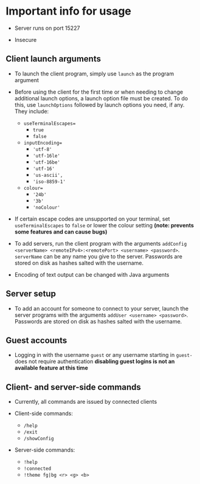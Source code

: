 # Important info for usage

* Server runs on port 15227

* Insecure

## Client launch arguments

* To launch the client program, simply use `launch` as the program argument

* Before using the client for the first time or when needing to change additional launch options, a launch option file must be created. To do this, use `launchOptions` followed by launch options you need, if any. They include: 
    * `useTerminalEscapes=`
        * `true`
        * `false`
    * `inputEncoding=`
        * `'utf-8'`
        * `'utf-16le'`
        * `'utf-16be'`
        * `'utf-16'`
        * `'us-ascii',`
        * `'iso-8859-1'`
    * `colour=`
        * `'24b'`
        * `'3b'`
        * `'noColour'`

* If certain escape codes are unsupported on your terminal, set `useTerminalEscapes` to `false` or lower the colour setting **(note: prevents some features and can cause bugs)**

* To add servers, run the client program with the arguments `addConfig <serverName> <remoteIPv4>:<remotePort> <username> <password>`. `serverName` can be any name you give to the server. Passwords are stored on disk as hashes salted with the username.

* Encoding of text output can be changed with Java arguments

## Server setup

* To add an account for someone to connect to your server, launch the server programs with the arguments `addUser <username> <password>`. Passwords are stored on disk as hashes salted with the username.

## Guest accounts

* Logging in with the username `guest` or any username starting in `guest-` does not require authentication **disabling guest logins is not an available feature at this time**

## Client- and server-side commands

* Currently, all commands are issued by connected clients

* Client-side commands:
    * `/help`
    * `/exit`
    * `/showConfig`

* Server-side commands:
    * `!help`
    * `!connected`
    * `!theme fg|bg <r> <g> <b>`
